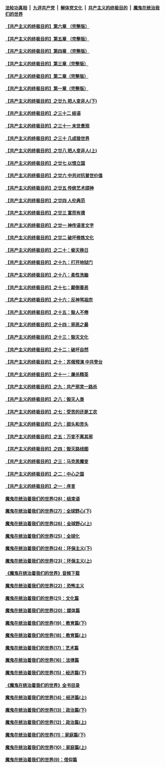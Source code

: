 ####  [法轮功真相](../../../../basic/blob/master/README.md?t=09170652) &nbsp;|&nbsp; [九评共产党](../../../../9ping.md/blob/master/README.md?t=09170652) &nbsp;|&nbsp; [解体党文化](../../../../jtdwh.md/blob/master/README.md?t=09170652)  &nbsp;|&nbsp; [共产主义的终极目的](../../../../gczydzjmd.md/blob/master/README.md?t=09170652) &nbsp;|&nbsp; [魔鬼在统治我们的世界](../../../../mgztzwmdsj.md/blob/master/README.md?t=09170652) 

#### [【共产主义的终极目的】第六章 （完整版）](../pages/nsc422/n11428913.md?t=09170652) 

#### [【共产主义的终极目的】第五章 （完整版）](../pages/nsc422/n11428912.md?t=09170652) 

#### [【共产主义的终极目的】第四章 （完整版）](../pages/nsc422/n11428907.md?t=09170652) 

#### [【共产主义的终极目的】第三章（完整版）](../pages/nsc422/n11428848.md?t=09170652) 

#### [【共产主义的终极目的】第二章（完整版）](../pages/nsc422/n11428831.md?t=09170652) 

#### [【共产主义的终极目的】第一章（完整版）](../pages/nsc422/n11417651.md?t=09170652) 

#### [【共产主义的终极目的】之廿九 把人变非人(下)](../pages/nsc422/n11344140.md?t=09170652) 

#### [【共产主义的终极目的】之三十二 结语](../pages/nsc422/n11360535.md?t=09170652) 

#### [【共产主义的终极目的】之三十一 末世景观](../pages/nsc422/n11351129.md?t=09170652) 

#### [【共产主义的终极目的】之三十 几成狼世界](../pages/nsc422/n11348280.md?t=09170652) 

#### [【共产主义的终极目的】之廿八 把人变非人(上)](../pages/nsc422/n11340492.md?t=09170652) 

#### [【共产主义的终极目的】之廿七 以恨立国](../pages/nsc422/n11336944.md?t=09170652) 

#### [【共产主义的终极目的】之廿六 中共对抗普世价值](../pages/nsc422/n11324785.md?t=09170652) 

#### [【共产主义的终极目的】之廿五 传统艺术颂神](../pages/nsc422/n11296396.md?t=09170652) 

#### [【共产主义的终极目的】之廿四 人伦典范](../pages/nsc422/n11296397.md?t=09170652) 

#### [【共产主义的终极目的】之廿三 富而有德](../pages/nsc422/n11283598.md?t=09170652) 

#### [【共产主义的终极目的】之廿一 神传语言文字](../pages/nsc422/n11263265.md?t=09170652) 

#### [【共产主义的终极目的】之廿二 破坏修炼文化](../pages/nsc422/n11245728.md?t=09170652) 

#### [【共产主义的终极目的】之二十：偷天换日](../pages/nsc422/n11238846.md?t=09170652) 

#### [【共产主义的终极目的】之十九：打开地狱门](../pages/nsc422/n11206376.md?t=09170652) 

#### [【共产主义的终极目的】之十八：柔性洗脑](../pages/nsc422/n11199994.md?t=09170652) 

#### [【共产主义的终极目的】之十七：颠倒善恶](../pages/nsc422/n11179782.md?t=09170652) 

#### [【共产主义的终极目的】之十六：反神骂祖宗](../pages/nsc422/n11166798.md?t=09170652) 

#### [【共产主义的终极目的】之十五：毁人不倦](../pages/nsc422/n11166792.md?t=09170652) 

#### [【共产主义的终极目的】之十四：邪恶之最](../pages/nsc422/n11150249.md?t=09170652) 

#### [【共产主义的终极目的】之十三：毁灭文化](../pages/nsc422/n11135227.md?t=09170652) 

#### [【共产主义的终极目的】之十二：破坏自然](../pages/nsc422/n11135214.md?t=09170652) 

#### [【共产主义的终极目的】之十：苏俄预演 中共登台](../pages/nsc422/n11118424.md?t=09170652) 

#### [【共产主义的终极目的】之十一：屠杀精英](../pages/nsc422/n11118442.md?t=09170652) 

#### [【共产主义的终极目的】之九：共产邪灵一路杀](../pages/nsc422/n11114139.md?t=09170652) 

#### [【共产主义的终极目的】之八：毁灭人类](../pages/nsc422/n11108503.md?t=09170652) 

#### [【共产主义的终极目的】之七：受苦的还是工农](../pages/nsc422/n11101809.md?t=09170652) 

#### [【共产主义的终极目的】之六：甜头和苦头](../pages/nsc422/n11096971.md?t=09170652) 

#### [【共产主义的终极目的】之五：万变不离其邪](../pages/nsc422/n11091285.md?t=09170652) 

#### [【共产主义的终极目的】之四：毁灭路线图](../pages/nsc422/n11086284.md?t=09170652) 

#### [【共产主义的终极目的】之三：马克思魔变](../pages/nsc422/n11061941.md?t=09170652) 

#### [【共产主义的终极目的】之二：中心之国](../pages/nsc422/n11047728.md?t=09170652) 

#### [【共产主义的终极目的】之一：序言](../pages/nsc422/n11086077.md?t=09170652) 

#### [魔鬼在统治着我们的世界(28)：结束语](../pages/nsc422/n10936246.md?t=09170652) 

#### [魔鬼在统治着我们的世界(27)：全球野心(下)](../pages/nsc422/n10928319.md?t=09170652) 

#### [魔鬼在统治着我们的世界(26)：全球野心(上)](../pages/nsc422/n10900318.md?t=09170652) 

#### [魔鬼在统治着我们的世界(25)：全球化](../pages/nsc422/n10788205.md?t=09170652) 

#### [魔鬼在统治着我们的世界(24)：环保主义(下)](../pages/nsc422/n10695307.md?t=09170652) 

#### [魔鬼在统治着我们的世界(23)：环保主义(上)](../pages/nsc422/n10688613.md?t=09170652) 

#### [《魔鬼在统治着我们的世界》音频下载](../pages/nsc422/n10635553.md?t=09170652) 

#### [魔鬼在统治着我们的世界(22)：恐怖主义](../pages/nsc422/n10614727.md?t=09170652) 

#### [魔鬼在统治着我们的世界(21)：文化篇](../pages/nsc422/n10597706.md?t=09170652) 

#### [魔鬼在统治着我们的世界(20)：媒体篇](../pages/nsc422/n10586579.md?t=09170652) 

#### [魔鬼在统治着我们的世界(19)：教育篇(下)](../pages/nsc422/n10564808.md?t=09170652) 

#### [魔鬼在统治着我们的世界(18)：教育篇(上)](../pages/nsc422/n10526970.md?t=09170652) 

#### [魔鬼在统治着我们的世界(17)：艺术篇](../pages/nsc422/n10499093.md?t=09170652) 

#### [魔鬼在统治着我们的世界(16)：法律篇](../pages/nsc422/n10485969.md?t=09170652) 

#### [魔鬼在统治着我们的世界(15)：经济篇(下)](../pages/nsc422/n10469975.md?t=09170652) 

#### [《魔鬼在统治着我们的世界》全书目录](../pages/nsc422/n10464261.md?t=09170652) 

#### [魔鬼在统治着我们的世界(14)：经济篇(上)](../pages/nsc422/n10457370.md?t=09170652) 

#### [魔鬼在统治着我们的世界(13)：政治篇(下)](../pages/nsc422/n10448270.md?t=09170652) 

#### [魔鬼在统治着我们的世界(12)：政治篇(上)](../pages/nsc422/n10444576.md?t=09170652) 

#### [魔鬼在统治着我们的世界(11)：家庭篇(下)](../pages/nsc422/n10440961.md?t=09170652) 

#### [魔鬼在统治着我们的世界(10)：家庭篇(上)](../pages/nsc422/n10435448.md?t=09170652) 

#### [魔鬼在统治着我们的世界(9)：信仰篇](../pages/nsc422/n10432159.md?t=09170652) 


